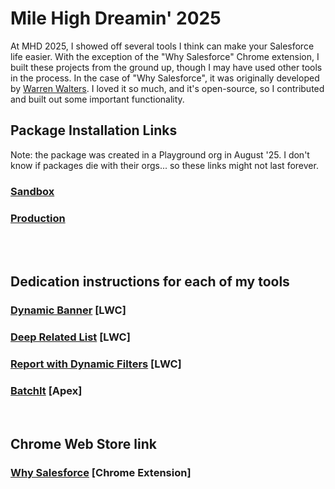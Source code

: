 # Mile High Dreamin' 2025
At MHD 2025, I showed off several tools I think can make your Salesforce life easier.
With the exception of the "Why Salesforce" Chrome extension, I built these projects from the ground up, though I may have used other tools in the process. In the case of "Why Salesforce", it was originally developed by [Warren Walters](https://github.com/walters954/why-salesforce). I loved it so much, and it's open-source, so I contributed and built out some important functionality.
<br>

## Package Installation Links
Note: the package was created in a Playground org in August '25. I don't know if packages die with their orgs... so these links might not last forever.
### [Sandbox](https://test.salesforce.com/packaging/installPackage.apexp?p0=04taj000000BbaX)

### [Production](https://login.salesforce.com/packaging/installPackage.apexp?p0=04taj000000BbaX)
<br><br>

## Dedication instructions for each of my tools
### [Dynamic Banner](/DynamicBannerREADME.md) [LWC]
### [Deep Related List](/DeepRelatedListREADME.md) [LWC]
### [Report with Dynamic Filters](/ReportWithDynamicFiltersREADME.md) [LWC]
### [BatchIt](/BatchItREADME.md) [Apex]
<br>

## Chrome Web Store link
### [Why Salesforce](https://chromewebstore.google.com/detail/why-salesforce/ghakkjfjpnhpggbkfkeplbefkipfoaod) [Chrome Extension]
